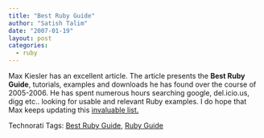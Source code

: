 ```yaml
---
title: "Best Ruby Guide"
author: "Satish Talim"
date: "2007-01-19"
layout: post
categories:
  - ruby
---
```

Max Kiesler has an excellent article.  The article presents the **Best Ruby
Guide**, tutorials, examples and downloads he has <!--more-->found over the
course of 2005-2006. He has spent numerous hours searching google, del.icio.us,
digg etc.. looking for usable and relevant Ruby examples. I do hope that Max
keeps updating this [invaluable
list.](http://www.maxkiesler.com/index.php/weblog/comments/learning_ruby_a_guide_to_online_tutorials_examples_and_downloads/)

Technorati Tags: [Best Ruby
Guide](http://technorati.com/tag/Best+Ruby+Guide), [Ruby
Guide](http://technorati.com/tag/Ruby+Guide)
